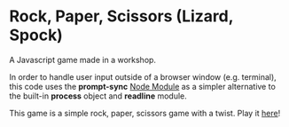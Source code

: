 # Rock, Paper, Scissors (Lizard, Spock)

A Javascript game made in a workshop.

In order to handle user input outside of a browser window (e.g. terminal), this code uses the **prompt-sync** [Node Module](https://github.com/heapwolf/prompt-sync) as a simpler alternative to the built-in **process** object and **readline** module.

This game is a simple rock, paper, scissors game with a twist. Play it [here](https://jorgebaptista.github.io/workshop-jsgame/rps-game/index.html)!
